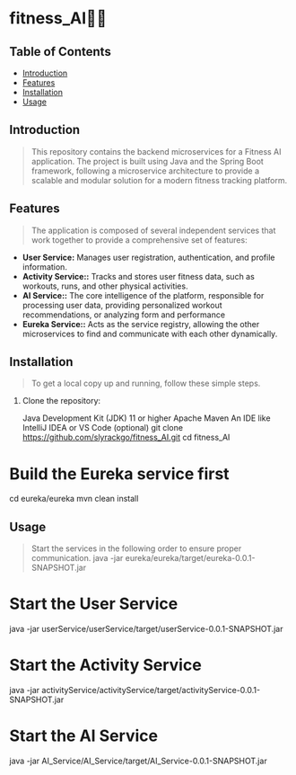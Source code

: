 # fitness_AI🏋️‍♀️

## Table of Contents

- [Introduction](#introduction)
- [Features](#features)
- [Installation](#installation)
- [Usage](#Usage)


## Introduction

> This repository contains the backend microservices for a Fitness AI application. The project is built using Java and the Spring Boot framework, following a microservice architecture to provide a scalable and modular solution for a modern fitness tracking platform.

## Features

> The application is composed of several independent services that work together to provide a comprehensive set of features:

*   **User Service:** Manages user registration, authentication, and profile information.
*   **Activity Service::** Tracks and stores user fitness data, such as workouts, runs, and other physical activities.
*   **AI Service::** The core intelligence of the platform, responsible for processing user data, providing personalized workout recommendations, or analyzing form and performance
*   **Eureka Service::** Acts as the service registry, allowing the other microservices to find and communicate with each other dynamically.

## Installation

> To get a local copy up and running, follow these simple steps.

1.  Clone the repository:

    Java Development Kit (JDK) 11 or higher
    Apache Maven
    An IDE like IntelliJ IDEA or VS Code (optional)
    git clone https://github.com/slyrackgo/fitness_AI.git
    cd fitness_AI

 # Build the Eureka service first
cd eureka/eureka
mvn clean install

## Usage
> Start the services in the following order to ensure proper communication.
java -jar eureka/eureka/target/eureka-0.0.1-SNAPSHOT.jar
# Start the User Service
java -jar userService/userService/target/userService-0.0.1-SNAPSHOT.jar

# Start the Activity Service
java -jar activityService/activityService/target/activityService-0.0.1-SNAPSHOT.jar

# Start the AI Service
java -jar AI_Service/AI_Service/target/AI_Service-0.0.1-SNAPSHOT.jar




